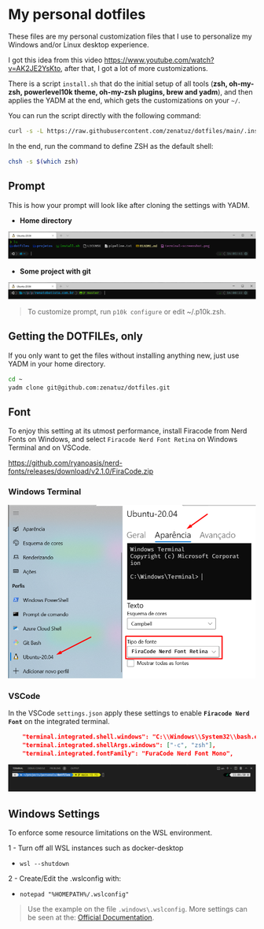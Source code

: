 # My personal dotfiles

These files are my personal customization files that I use to personalize my Windows and/or Linux desktop experience.

I got this idea from this video https://www.youtube.com/watch?v=AK2JE2YsKto, after that, I got a lot of more customizations.

There is a script `install.sh` that do the initial setup of all tools (**zsh, oh-my-zsh, powerlevel10k theme, oh-my-zsh plugins, brew and yadm**), and then applies the YADM at the end, which gets the customizations on your `~/`.

You can run the script directly with the following command:

```bash
curl -s -L https://raw.githubusercontent.com/zenatuz/dotfiles/main/.install.sh | bash
```

In the end, run the command to define ZSH as the default shell:
```bash
chsh -s $(which zsh)
```

## Prompt

This is how your prompt will look like after cloning the settings with YADM.

- **Home directory**

![screenshot-01.png](./.dotfiles/screenshot-01.png "Home Directory")

- **Some project with git**

![screenshot-02.png](./.dotfiles/screenshot-02.png "Project with git")

> To customize prompt, run `p10k configure` or edit ~/.p10k.zsh.

## Getting the DOTFILEs, only

If you only want to get the files without installing anything new, just use YADM in your home directory.

```bash
cd ~
yadm clone git@github.com:zenatuz/dotfiles.git
```

## Font
To enjoy this setting at its utmost performance, install Firacode from Nerd Fonts on Windows, and select `Firacode Nerd Font Retina` on Windows Terminal and on VSCode.

https://github.com/ryanoasis/nerd-fonts/releases/download/v2.1.0/FiraCode.zip

### **Windows Terminal**

![screenshot-03.png](./.dotfiles/screenshot-03.png "Font settings on Windows Terminal")

### **VSCode**

In the VSCode `settings.json` apply these settings to enable **`Firacode Nerd Font`** on the integrated terminal.

```json
    "terminal.integrated.shell.windows": "C:\\Windows\\System32\\bash.exe",
    "terminal.integrated.shellArgs.windows": ["-c", "zsh"],
    "terminal.integrated.fontFamily": "FuraCode Nerd Font Mono",
```

![screenshot-04.png](./.dotfiles/screenshot-04.png "VSCode Integrated Terminal with ZSH and Firacode Font")

## Windows Settings

To enforce some resource limitations on the WSL environment.

1 - Turn off all WSL instances such as docker-desktop

- `wsl --shutdown`

2 - Create/Edit the .wslconfig with:
- `notepad "%HOMEPATH%/.wslconfig"`

> Use the example on the file `.windows\.wslconfig`. More settings can be seen at the: [Official Documentation](https://docs.microsoft.com/en-us/windows/wsl/wsl-config#configure-global-options-with-wslconfig).
